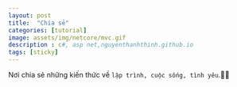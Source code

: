 ```yaml
---
layout: post
title:  "Chia sẻ"
categories: [tutorial]
image: assets/img/netcore/mvc.gif
description : c#, asp net,nguyenthanhthinh.github.io
tags: [sticky]
---
```


Nơi chia sẻ những kiến thức về `lập trình, cuộc sống, tình yêu`.🤩🤩